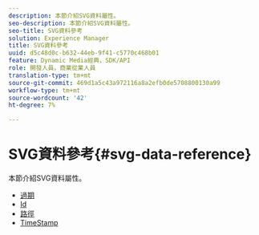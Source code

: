 ```yaml
---
description: 本節介紹SVG資料屬性。
seo-description: 本節介紹SVG資料屬性。
seo-title: SVG資料參考
solution: Experience Manager
title: SVG資料參考
uuid: d5c48d0c-b632-44eb-9f41-c5770c468b01
feature: Dynamic Media經典，SDK/API
role: 開發人員，商業從業人員
translation-type: tm+mt
source-git-commit: 469d1a5c43a972116a8a2efb0de5708800130a99
workflow-type: tm+mt
source-wordcount: '42'
ht-degree: 7%

---
```



# SVG資料參考{#svg-data-reference}

本節介紹SVG資料屬性。

* [過期](r-expiration-svg.md)
* [Id](r-id-svg.md)
* [路徑](r-path-svg.md)
* [TimeStamp](r-timestamp-svg.md)
